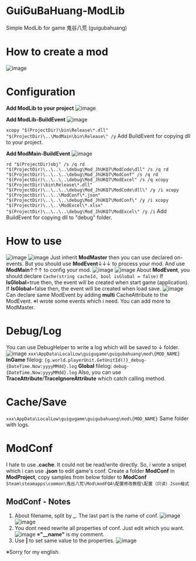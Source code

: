 # GuiGuBaHuang-ModLib
Simple ModLib for game 鬼谷八荒 (guigubahuang)

# How to create a mod
![image](https://github.com/4azuo/GuiGuBaHuang-ModLib/assets/11677054/91921f05-251a-4f1e-a2e9-d1e5bdd853d3)

# Configuration
**Add ModLib to your project**
![image](https://github.com/4azuo/GuiGuBaHuang-ModLib/assets/11677054/49b156ba-74db-45e0-a210-42e26c5f7a9a)

**Add ModLib-BuildEvent**
![image](https://github.com/4azuo/GuiGuBaHuang-ModLib/assets/11677054/3b2f1d21-177d-4605-8e97-b969dc4ae61b)

`
xcopy "$(ProjectDir)\bin\Release\*.dll" "$(ProjectDir)\..\ModMain\bin\Release\" /y
`
Add BuildEvent for copying dll to your project.

**Add ModMain-BuildEvent**
![image](https://github.com/4azuo/GuiGuBaHuang-ModLib/assets/11677054/4b21eb8f-44ab-45cf-bebf-4894f0862553)

`
rd "$(ProjectDir)obj" /s /q
rd "$(ProjectDir)\..\..\..\debug\Mod_JhUKQ7\ModCode\dll" /s /q
rd "$(ProjectDir)\..\..\..\debug\Mod_JhUKQ7\ModConf" /s /q
rd "$(ProjectDir)\..\..\..\debug\Mod_JhUKQ7\ModExcel" /s /q
xcopy "$(ProjectDir)\bin\Release\*.dll" "$(ProjectDir)\..\..\..\debug\Mod_JhUKQ7\ModCode\dll\" /y /i
xcopy "$(ProjectDir)\..\..\ModConf\*.json" "$(ProjectDir)\..\..\..\debug\Mod_JhUKQ7\ModConf\" /y /i
xcopy "$(ProjectDir)\..\..\ModExcel\*.xlsx" "$(ProjectDir)\..\..\..\debug\Mod_JhUKQ7\ModExcel\" /y /i
`
Add BuildEvent for copying dll to "debug" folder.

# How to use
![image](https://github.com/4azuo/GuiGuBaHuang-ModLib/assets/11677054/33b579c2-5d91-4e97-86ea-ce964edf4379)
![image](https://github.com/4azuo/GuiGuBaHuang-ModLib/assets/11677054/84f35501-d6f2-4b8d-9cd6-2606bf397e59)
Just inherit **ModMaster** then you can use declared on-events.
But you should use **ModEvent**↓↓↓ to process your mod. And use **ModMain**↑↑↑ to config your mod.
![image](https://github.com/4azuo/GuiGuBaHuang-ModLib/assets/11677054/e8da9fd1-89d0-4870-ace4-b7153dace9f2)
![image](https://github.com/4azuo/GuiGuBaHuang-ModLib/assets/11677054/84af2edc-fa41-4e27-a4fa-01f3caaf1865)
About **ModEvent**, you should declare `Cache(string cacheId, bool isGlobal = false)`
If **IsGlobal**=true then, the event will be created when start game (application).
If **IsGlobal**=false then, the event will be created when load save.
![image](https://github.com/4azuo/GuiGuBaHuang-ModLib/assets/11677054/3c404677-54fe-4e5f-af2e-8ec0618480f0)
Can declare same ModEvent by adding **multi** CacheAttribute to the ModEvent.
※I wrote some events which i need. You can add more to ModMaster.

# Debug/Log
You can use DebugHelper to write a log which will be saved to ↓ folder.
![image](https://github.com/4azuo/GuiGuBaHuang-ModLib/assets/11677054/7cf4688f-8890-41e7-bf0a-aa6519bbf325)
`xxx\AppData\LocalLow\guigugame\guigubahuang\mod\{MOD_NAME}`
**InGame** filelog: `{g.world.playerUnit.GetUnitId()}_debug-{DateTime.Now:yyyyMMdd}.log`
**Global** filelog: `debug-{DateTime.Now:yyyyMMdd}.log`
Also, you can use **TraceAttribute**/**TraceIgnoreAttribute** which catch calling method.

# Cache/Save
`xxx\AppData\LocalLow\guigugame\guigubahuang\mod\{MOD_NAME}`
Same folder with logs.

# ModConf
I hate to use **.cache**. It could not be read/write directly.
So, i wrote a snipet which i can use **.json** to edit game's conf.
Create a folder **ModConf** in **ModProject**, copy samples from below folder to **ModConf**
`Steam\steamapps\common\鬼谷八荒\Mod\modFQA\配置修改教程\配置（只读）Json格式`
## ModConf - Notes
1. About filename, split by **_**. The last part is the name of conf.
![image](https://github.com/4azuo/GuiGuBaHuang-ModLib/assets/11677054/a1ff96de-6850-466d-a3fd-682faf38a7f3)
![image](https://github.com/4azuo/GuiGuBaHuang-ModLib/assets/11677054/81548d72-7c44-4fe7-abed-094ff507a38e)
2. You dont need rewrite all properties of conf. Just edit which you want.
![image](https://github.com/4azuo/GuiGuBaHuang-ModLib/assets/11677054/7f9de987-89a8-441d-addc-a894d37ba746)
※**"__name"** is my comment.
3. Use **|** to set same value to the properties.
![image](https://github.com/4azuo/GuiGuBaHuang-ModLib/assets/11677054/cb95e58a-daf2-45f4-88d1-6ee1cb6cca1b)

※Sorry for my english.
